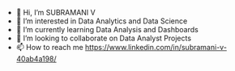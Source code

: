 - 👋 Hi, I’m SUBRAMANI V
- 👀 I’m interested in Data Analytics and Data Science
- 🌱 I’m currently learning Data Analysis and Dashboards 
- 💞️ I’m looking to collaborate on Data Analyst Projects
- 📫 How to reach me https://www.linkedin.com/in/subramani-v-40ab4a198/

<!---
subramani1505/subramani1505 is a ✨ special ✨ repository because its `README.md` (this file) appears on your GitHub profile.
You can click the Preview link to take a look at your changes.
--->
